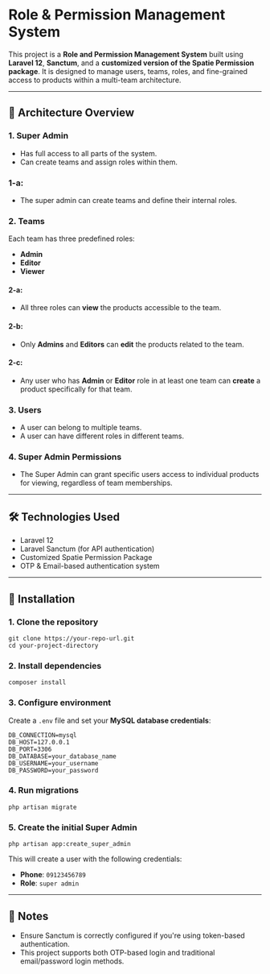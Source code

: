 # Role & Permission Management System

This project is a **Role and Permission Management System** built using **Laravel 12**, **Sanctum**, and a **customized version of the Spatie Permission package**. It is designed to manage users, teams, roles, and fine-grained access to products within a multi-team architecture.

---

## 🔧 Architecture Overview

### 1. Super Admin
- Has full access to all parts of the system.
- Can create teams and assign roles within them.

### 1-a:
- The super admin can create teams and define their internal roles.

### 2. Teams
Each team has three predefined roles:
- **Admin**
- **Editor**
- **Viewer**

#### 2-a:
- All three roles can **view** the products accessible to the team.

#### 2-b:
- Only **Admins** and **Editors** can **edit** the products related to the team.

#### 2-c:
- Any user who has **Admin** or **Editor** role in at least one team can **create** a product specifically for that team.

### 3. Users
- A user can belong to multiple teams.
- A user can have different roles in different teams.

### 4. Super Admin Permissions
- The Super Admin can grant specific users access to individual products for viewing, regardless of team memberships.

---

## 🛠 Technologies Used

- Laravel 12
- Laravel Sanctum (for API authentication)
- Customized Spatie Permission Package
- OTP & Email-based authentication system

---

## 🚀 Installation

### 1. Clone the repository

```
git clone https://your-repo-url.git
cd your-project-directory
```

### 2. Install dependencies

```
composer install
```

### 3. Configure environment

Create a `.env` file and set your **MySQL database credentials**:

```
DB_CONNECTION=mysql
DB_HOST=127.0.0.1
DB_PORT=3306
DB_DATABASE=your_database_name
DB_USERNAME=your_username
DB_PASSWORD=your_password
```

### 4. Run migrations

```
php artisan migrate
```

### 5. Create the initial Super Admin

```
php artisan app:create_super_admin
```

This will create a user with the following credentials:

- **Phone**: `09123456789`
- **Role**: `super admin`

---

## 📌 Notes

- Ensure Sanctum is correctly configured if you're using token-based authentication.
- This project supports both OTP-based login and traditional email/password login methods.
